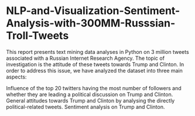 # NLP-and-Visualization-Sentiment-Analysis-with-300MM-Russsian-Troll-Tweets

This report presents text mining data analyses in Python on 3 million tweets associated with a Russian Internet Research Agency. 
The topic of investigation is the attitude of these tweets towards Trump and Clinton. In order to address this issue, we have analyzed the dataset into three main aspects: 

Influence of the top 20 twitters having the most number of followers and whether they are leading a political discussion on Trump and Clinton.
General attitudes towards Trump and Clinton by analysing the directly political-related tweets. 
Sentiment analysis on Trump and Clinton.

